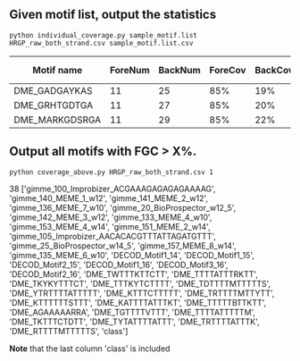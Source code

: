 
## Given motif list, output the statistics

`python individual_coverage.py sample_motif.list HRGP_raw_both_strand.csv sample_motif.list.csv`


| Motif name     | ForeNum | BackNum | ForeCov | BackCov | Relative Coverage |
|----------------|---------|---------|---------|---------|-------------------|
| DME_GADGAYKAS  | 11      | 25      | 85%     | 19%     | 4.467692          |
| DME_GRHTGDTGA  | 11      | 27      | 85%     | 20%     | 4.136752          |
| DME_MARKGDSRGA | 11      | 29      | 85%     | 22%     | 3.851459          |

## Output all motifs with FGC > X%.


`python coverage_above.py HRGP_raw_both_strand.csv 1`

38
['gimme_100_Improbizer_ACGAAAGAGAGAGAAAAG', 'gimme_140_MEME_1_w12', 'gimme_141_MEME_2_w12', 'gimme_136_MEME_7_w10', 'gimme_20_BioProspector_w12_5', 'gimme_142_MEME_3_w12', 'gimme_133_MEME_4_w10', 'gimme_153_MEME_4_w14', 'gimme_151_MEME_2_w14', 'gimme_105_Improbizer_AACACACGTTTATTAGATGTTT', 'gimme_25_BioProspector_w14_5', 'gimme_157_MEME_8_w14', 'gimme_135_MEME_6_w10', 'DECOD_Motif1_14', 'DECOD_Motif1_15', 'DECOD_Motif2_15', 'DECOD_Motif1_16', 'DECOD_Motif3_16', 'DECOD_Motif2_16', 'DME_TWTTTKTTCTT', 'DME_TTTTATTTRKTT', 'DME_TKYKYTTTCT', 'DME_TTTKYTCTTTT', 'DME_TDTTTTMTTTTTS', 'DME_YTRTTTTATTTTT', 'DME_KTTTCTTTTT', 'DME_TRTTTTMTTYTT', 'DME_KTTTTTTSTTT', 'DME_KATTTTATTTKT', 'DME_TTTTTBTTKTT', 'DME_AGAAAAARRA', 'DME_TGTTTTVTTT', 'DME_TTTTATTTTTM', 'DME_TKTTTCTDTT', 'DME_TYTATTTTATTT', 'DME_TRTTTTATTTK', 'DME_RTTTTMTTTTTS', 'class']

**Note** that the last column 'class' is included

